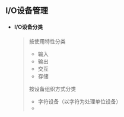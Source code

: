 ## I/O设备管理

- #### **I/O设备分类**

  > 按使用特性分类
  >
  > - 输入
  > - 输出
  > - 交互
  > - 存储
  >
  > 按设备组织方式分类
  >
  > - 字符设备（以字符为处理单位设备）
  > - 

